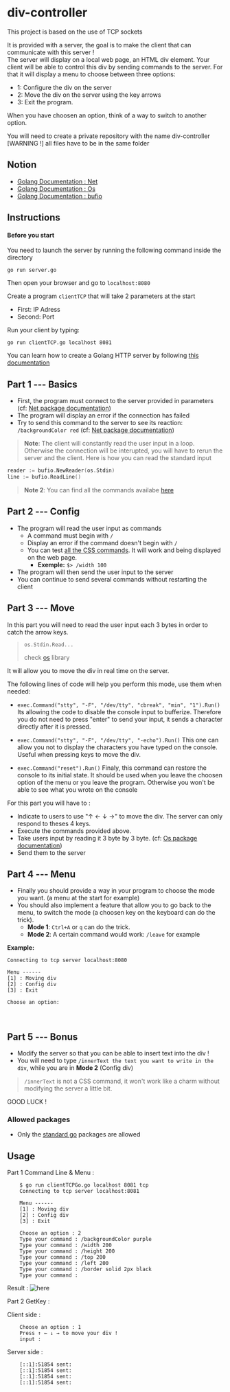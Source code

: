 # div-controller
This project is based on the use of TCP sockets

It is provided with a server, the goal is to make the client that can communicate with this server !  
The server will display on a local web page, an HTML div element. Your client will be able to control this div by sending commands to the server.
For that it will display a menu to choose between three options:
- 1: Configure the div on the server
- 2: Move the div on the server using the key arrows
- 3: Exit the program.

When you have choosen an option, think of a way to switch to another option.

You will need to create a private repository with the name div-controller  
[WARNING !] all files have to be in the same folder

## Notion

* [Golang Documentation : Net](https://pkg.go.dev/net)
* [Golang Documentation : Os](https://pkg.go.dev/os)
* [Golang Documentation : bufio](https://pkg.go.dev/bufio)

## Instructions

#### Before you start

You need to launch the server by running the following command inside the directory
```
go run server.go
```
Then open your browser and go to `localhost:8080`

Create a program `clientTCP` that will take 2 parameters at the start
* First: IP Adress
* Second: Port

Run your client by typing:
```
go run clientTCP.go localhost 8081
```

You can learn how to create a Golang HTTP server by following [this documentation](https://blog.logrocket.com/creating-a-web-server-with-golang/)

## Part 1 --- Basics
* First, the program must connect to the server provided in parameters (cf: [Net package documentation](https://pkg.go.dev/net))
* The program will display an error if the connection has failed
* Try to send this command to the server to see its reaction: `/backgroundColor red` (cf: [Net package documentation](https://pkg.go.dev/net))

> **Note**: The client will constantly read the user input in a loop. Otherwise the connection will be interupted, you will have to rerun the server and the client.
> Here is how you can read the standard input
> 
``` go
reader := bufio.NewReader(os.Stdin)
line := bufio.ReadLine()
```

> **Note 2**: You can find all the commands availabe [here](https://www.w3schools.com/jsref/dom_obj_style.asp)

## Part 2 --- Config
* The program will read the user input as commands
  * A command must begin with `/`
  * Display an error if the command doesn't begin with `/`
  * You can test [all the CSS commands](https://www.w3schools.com/jsref/dom_obj_style.asp). It will work and being displayed on the web page.
    - **Exemple:** `$> /width 100` 
* The program will then send the user input to the server
* You can continue to send several commands without restarting the client

## Part 3 --- Move
In this part you will need to read the user input each 3 bytes in order to catch the arrow keys.
> ```os.Stdin.Read...``` 
>
> check [os](https://pkg.go.dev/os) library

It will allow you to move the div in real time on the server.

The following lines of code will help you perform this mode, use them when needed:  

* `exec.Command("stty", "-F", "/dev/tty", "cbreak", "min", "1").Run()`
Its allowing the code to disable the console input to bufferize. Therefore you do not need to press "enter" to send your input, it sends a character directly after it is pressed.

* `exec.Command("stty", "-F", "/dev/tty", "-echo").Run()`
This one can allow you not to display the characters you have typed on the console. Useful when pressing keys to move the div.

* `exec.Command("reset").Run()`
Finaly, this command can restore the console to its initial state. It should be used when you leave the choosen option of the menu or you leave the program. Otherwise you won't be able to see what you wrote on the console

For this part you will have to :
* Indicate to users to use "↑ ← ↓ →" to move the div. The server can only respond to theses 4 keys.
* Execute the commands provided above.
* Take users input by reading it 3 byte by 3 byte. (cf: [Os package documentation](https://pkg.go.dev/os))
* Send them to the server

## Part 4 --- Menu
- Finally you should provide a way in your program to choose the mode you want. (a menu at the start for example)
- You should also implement a feature that allow you to go back to the menu, to switch the mode (a choosen key on the keyboard can do the trick).
    - **Mode 1**: `Ctrl+A` or `q` can do the trick.
    - **Mode 2**: A certain command would work: `/leave` for example

**Example:**
```
Connecting to tcp server localhost:8080

Menu ------
[1] : Moving div
[2] : Config div
[3] : Exit

Choose an option:
``` 

<br>

## Part 5 --- Bonus
- Modify the server so that you can be able to insert text into the div !
- You will need to type `/innerText the text you want to write in the div`, while you are in **Mode 2** (Config div)

> `/innerText` is not a CSS command, it won't work like a charm without modifying the server a little bit.

GOOD LUCK !

### Allowed packages
* Only the [standard go](https://pkg.go.dev/std) packages are allowed

## Usage

Part 1 Command Line & Menu : 

```
    $ go run clientTCPGo.go localhost 8081 tcp
    Connecting to tcp server localhost:8081
    
    Menu ------
    [1] : Moving div
    [2] : Config div
    [3] : Exit
 
    Choose an option : 2
    Type your command : /backgroundColor purple
    Type your command : /width 200
    Type your command : /height 200
    Type your command : /top 200
    Type your command : /left 200
    Type your command : /border solid 2px black
    Type your command :
```
Result : ![here](https://i.imgur.com/ERBwGDW.png)

Part 2 GetKey : 

Client side :

```
    Choose an option : 1
    Press ↑ ← ↓ → to move your div !
    input :
```

Server side : 

```
    [::1]:51854 sent: 
    [::1]:51854 sent: 
    [::1]:51854 sent: 
    [::1]:51854 sent: 
```